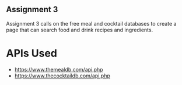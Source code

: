 ## Assignment 3

Assignment 3 calls on the free meal and cocktail databases to create a page that can search food and drink recipes and ingredients.

# APIs Used
- https://www.themealdb.com/api.php
- https://www.thecocktaildb.com/api.php
